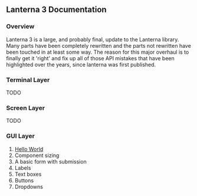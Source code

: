 Lanterna 3 Documentation
---

### Overview
Lanterna 3 is a large, and probably final, update to the Lanterna library.
Many parts have been completely rewritten and the parts not rewritten have been touched in at least some way.
The reason for this major overhaul is to finally get it 'right' and fix up all of those API mistakes that have been highlighted
over the years, since lanterna was first published.

### Terminal Layer
TODO

### Screen Layer
TODO

### GUI Layer
1. [Hello World](examples/gui/hello_world.md)
2. Component sizing
3. A basic form with submission
4. Labels
5. Text boxes
6. Buttons
7. Dropdowns